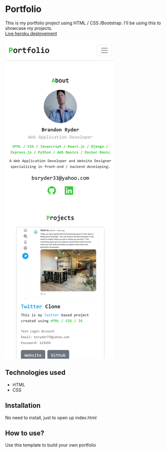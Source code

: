 # Portfolio
This is my portfolio project using HTML / CSS /Bootstrap. I'll be using this to showcase my projects.       
[Live heroku deployement](https://portfolio-brandon33.herokuapp.com) 

![image](https://github.com/Brandonryder33/portfolio/blob/main/images/screenshot_portfolio.png)         

## Technologies used 
* HTML
* CSS
## Installation 
No need to install, just to open up index.html
## How to use?
Use this template to build your own portfolio
